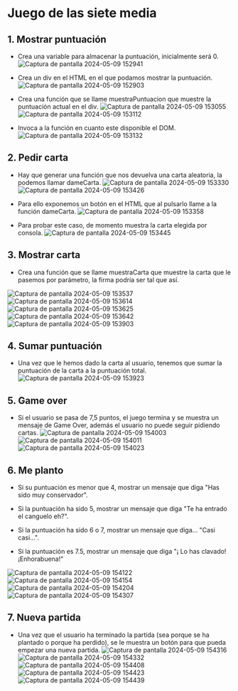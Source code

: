 # Juego de las siete media

## 1. Mostrar puntuación

- Crea una variable para almacenar la puntuación, inicialmente será 0.
![Captura de pantalla 2024-05-09 152941](https://github.com/CarlosPC7/LaboratorioCondicionales/assets/156413536/4267488d-a210-424c-a1da-a6885ed6c143)

- Crea un div en el HTML en el que podamos mostrar la puntuación.
![Captura de pantalla 2024-05-09 152903](https://github.com/CarlosPC7/LaboratorioCondicionales/assets/156413536/27838467-ea73-41a0-a5dc-545a5e6293a7)

- Crea una función que se llame muestraPuntuacion que muestre la puntuación actual en el div.
![Captura de pantalla 2024-05-09 153055](https://github.com/CarlosPC7/LaboratorioCondicionales/assets/156413536/0b26c4a9-965b-48ce-afe4-7618f5483f0d)
![Captura de pantalla 2024-05-09 153112](https://github.com/CarlosPC7/LaboratorioCondicionales/assets/156413536/9fe85902-fd74-486f-acce-6c0f289c3cd1)

- Invoca a la función en cuanto este disponible el DOM.
![Captura de pantalla 2024-05-09 153132](https://github.com/CarlosPC7/LaboratorioCondicionales/assets/156413536/076e5f17-3caf-4b2b-b2ad-665b44fb716a)


## 2. Pedir carta

- Hay que generar una función que nos devuelva una carta aleatoria, la podemos llamar dameCarta.
![Captura de pantalla 2024-05-09 153330](https://github.com/CarlosPC7/LaboratorioCondicionales/assets/156413536/e9b44ef2-b2dd-47fb-9374-81377fa719dc)
![Captura de pantalla 2024-05-09 153426](https://github.com/CarlosPC7/LaboratorioCondicionales/assets/156413536/f644eece-b4bd-46e5-a825-7826865dc411)


- Para ello exponemos un botón en el HTML que al pulsarlo llame a la función dameCarta.
![Captura de pantalla 2024-05-09 153358](https://github.com/CarlosPC7/LaboratorioCondicionales/assets/156413536/00c9836b-658d-4e95-b416-fdc7b8e4f3e6)

- Para probar este caso, de momento muestra la carta elegida por consola.
![Captura de pantalla 2024-05-09 153445](https://github.com/CarlosPC7/LaboratorioCondicionales/assets/156413536/c286728a-4aba-4514-b73a-0331b4e0e1e0)


## 3. Mostrar carta

- Crea una función que se llame muestraCarta que muestre la carta que le pasemos por parámetro, la firma podría ser tal que así.

![Captura de pantalla 2024-05-09 153537](https://github.com/CarlosPC7/LaboratorioCondicionales/assets/156413536/aeb156fe-8748-48c1-8ba7-f800af301ff5)
![Captura de pantalla 2024-05-09 153614](https://github.com/CarlosPC7/LaboratorioCondicionales/assets/156413536/accca39f-8bf8-4a6c-a8e6-f30aa16af429)
![Captura de pantalla 2024-05-09 153625](https://github.com/CarlosPC7/LaboratorioCondicionales/assets/156413536/97c11016-73df-46b1-839a-dea3286cb020)
![Captura de pantalla 2024-05-09 153642](https://github.com/CarlosPC7/LaboratorioCondicionales/assets/156413536/8c4d049a-b391-450d-8b50-3a3431e2513b)
![Captura de pantalla 2024-05-09 153903](https://github.com/CarlosPC7/LaboratorioCondicionales/assets/156413536/d6de166d-1436-4d6a-ada1-29a9d39e3d36)


## 4. Sumar puntuación

- Una vez que le hemos dado la carta al usuario, tenemos que sumar la puntuación de la carta a la puntuación total.
![Captura de pantalla 2024-05-09 153923](https://github.com/CarlosPC7/LaboratorioCondicionales/assets/156413536/5327ce36-8dbc-4e65-b346-03c544b7edb7)


## 5. Game over

- Si el usuario se pasa de 7,5 puntos, el juego termina y se muestra un mensaje de Game Over, además el usuario no puede seguir pidiendo cartas.
![Captura de pantalla 2024-05-09 154003](https://github.com/CarlosPC7/LaboratorioCondicionales/assets/156413536/9bfe6f76-5de1-436a-a5af-7dfa3b03423c)
![Captura de pantalla 2024-05-09 154011](https://github.com/CarlosPC7/LaboratorioCondicionales/assets/156413536/27acd5f6-26d8-44df-bad2-d1ae236c799a)
![Captura de pantalla 2024-05-09 154023](https://github.com/CarlosPC7/LaboratorioCondicionales/assets/156413536/0e9b06ff-382b-4032-b2bf-00f980cf64dd)



## 6. Me planto

- Si su puntuación es menor que 4, mostrar un mensaje que diga "Has sido muy conservador".

- Si la puntuación ha sido 5, mostrar un mensaje que diga "Te ha entrado el canguelo eh?".

- Si la puntuación ha sido 6 o 7, mostrar un mensaje que diga... "Casi casi...".

- Si la puntuación es 7.5, mostrar un mensaje que diga "¡ Lo has clavado! ¡Enhorabuena!"

![Captura de pantalla 2024-05-09 154122](https://github.com/CarlosPC7/LaboratorioCondicionales/assets/156413536/19138f1c-f53d-4079-90bc-d641c6cd6a7a)
![Captura de pantalla 2024-05-09 154154](https://github.com/CarlosPC7/LaboratorioCondicionales/assets/156413536/4278d426-2bf0-4758-93d3-5686cd041641)
![Captura de pantalla 2024-05-09 154204](https://github.com/CarlosPC7/LaboratorioCondicionales/assets/156413536/3885bed0-b2a2-48c1-9620-df012a99f6dd)
![Captura de pantalla 2024-05-09 154307](https://github.com/CarlosPC7/LaboratorioCondicionales/assets/156413536/d43a3801-6206-41f9-88a2-639b26d2f76b)


## 7. Nueva partida

- Una vez que el usuario ha terminado la partida (sea porque se ha plantado o porque ha perdido), se le muestra un botón para que pueda empezar una nueva partida.
![Captura de pantalla 2024-05-09 154316](https://github.com/CarlosPC7/LaboratorioCondicionales/assets/156413536/867764fa-20be-4aa0-8df4-2331394149b5)
![Captura de pantalla 2024-05-09 154332](https://github.com/CarlosPC7/LaboratorioCondicionales/assets/156413536/14187c95-faec-4587-8c12-ee2788568b4b)
![Captura de pantalla 2024-05-09 154408](https://github.com/CarlosPC7/LaboratorioCondicionales/assets/156413536/c475e4f2-37e9-4e75-93f5-ac3b5d98631d)
![Captura de pantalla 2024-05-09 154423](https://github.com/CarlosPC7/LaboratorioCondicionales/assets/156413536/8c31e156-7ef6-49b9-b037-ed3d90f31164)
![Captura de pantalla 2024-05-09 154439](https://github.com/CarlosPC7/LaboratorioCondicionales/assets/156413536/139101e4-7a25-42a0-8a9a-259550c20738)






